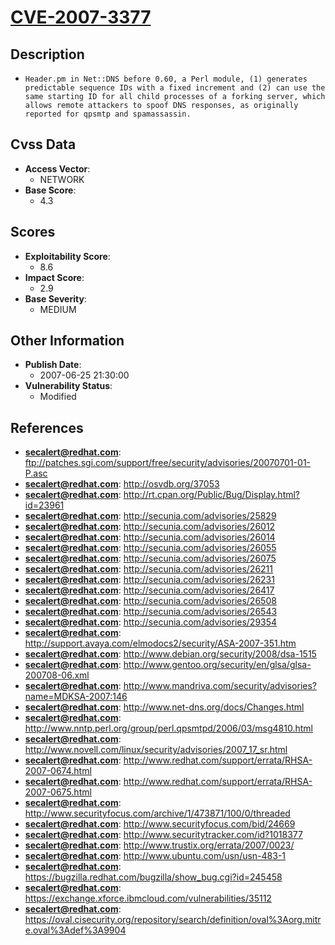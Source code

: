 
# [CVE-2007-3377](ftp://patches.sgi.com/support/free/security/advisories/20070701-01-P.asc)

## Description

- `Header.pm in Net::DNS before 0.60, a Perl module, (1) generates predictable sequence IDs with a fixed increment and (2) can use the same starting ID for all child processes of a forking server, which allows remote attackers to spoof DNS responses, as originally reported for qpsmtp and spamassassin.`

## Cvss Data

- **Access Vector**:
  - NETWORK
- **Base Score**:
  - 4.3

## Scores

- **Exploitability Score**:
  - 8.6
- **Impact Score**:
  - 2.9
- **Base Severity**:
  - MEDIUM

## Other Information

- **Publish Date**:
  - 2007-06-25 21:30:00
- **Vulnerability Status**:
  - Modified

## References

- **secalert@redhat.com**: ftp://patches.sgi.com/support/free/security/advisories/20070701-01-P.asc
- **secalert@redhat.com**: http://osvdb.org/37053
- **secalert@redhat.com**: http://rt.cpan.org/Public/Bug/Display.html?id=23961
- **secalert@redhat.com**: http://secunia.com/advisories/25829
- **secalert@redhat.com**: http://secunia.com/advisories/26012
- **secalert@redhat.com**: http://secunia.com/advisories/26014
- **secalert@redhat.com**: http://secunia.com/advisories/26055
- **secalert@redhat.com**: http://secunia.com/advisories/26075
- **secalert@redhat.com**: http://secunia.com/advisories/26211
- **secalert@redhat.com**: http://secunia.com/advisories/26231
- **secalert@redhat.com**: http://secunia.com/advisories/26417
- **secalert@redhat.com**: http://secunia.com/advisories/26508
- **secalert@redhat.com**: http://secunia.com/advisories/26543
- **secalert@redhat.com**: http://secunia.com/advisories/29354
- **secalert@redhat.com**: http://support.avaya.com/elmodocs2/security/ASA-2007-351.htm
- **secalert@redhat.com**: http://www.debian.org/security/2008/dsa-1515
- **secalert@redhat.com**: http://www.gentoo.org/security/en/glsa/glsa-200708-06.xml
- **secalert@redhat.com**: http://www.mandriva.com/security/advisories?name=MDKSA-2007:146
- **secalert@redhat.com**: http://www.net-dns.org/docs/Changes.html
- **secalert@redhat.com**: http://www.nntp.perl.org/group/perl.qpsmtpd/2006/03/msg4810.html
- **secalert@redhat.com**: http://www.novell.com/linux/security/advisories/2007_17_sr.html
- **secalert@redhat.com**: http://www.redhat.com/support/errata/RHSA-2007-0674.html
- **secalert@redhat.com**: http://www.redhat.com/support/errata/RHSA-2007-0675.html
- **secalert@redhat.com**: http://www.securityfocus.com/archive/1/473871/100/0/threaded
- **secalert@redhat.com**: http://www.securityfocus.com/bid/24669
- **secalert@redhat.com**: http://www.securitytracker.com/id?1018377
- **secalert@redhat.com**: http://www.trustix.org/errata/2007/0023/
- **secalert@redhat.com**: http://www.ubuntu.com/usn/usn-483-1
- **secalert@redhat.com**: https://bugzilla.redhat.com/bugzilla/show_bug.cgi?id=245458
- **secalert@redhat.com**: https://exchange.xforce.ibmcloud.com/vulnerabilities/35112
- **secalert@redhat.com**: https://oval.cisecurity.org/repository/search/definition/oval%3Aorg.mitre.oval%3Adef%3A9904
